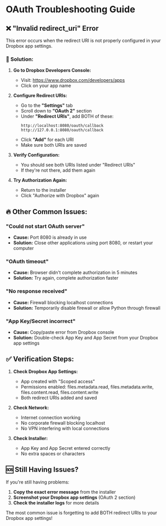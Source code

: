 # OAuth Troubleshooting Guide

## ❌ "Invalid redirect_uri" Error

This error occurs when the redirect URI is not properly configured in your Dropbox app settings.

### 🔧 Solution:

1. **Go to Dropbox Developers Console:**
   - Visit: https://www.dropbox.com/developers/apps
   - Click on your app name

2. **Configure Redirect URIs:**
   - Go to the **"Settings"** tab
   - Scroll down to **"OAuth 2"** section
   - Under **"Redirect URIs"**, add BOTH of these:
     ```
     http://localhost:8080/oauth/callback
     http://127.0.0.1:8080/oauth/callback
     ```
   - Click **"Add"** for each URI
   - Make sure both URIs are saved

3. **Verify Configuration:**
   - You should see both URIs listed under "Redirect URIs"
   - If they're not there, add them again

4. **Try Authorization Again:**
   - Return to the installer
   - Click "Authorize with Dropbox" again

## 🔥 Other Common Issues:

### "Could not start OAuth server"
- **Cause:** Port 8080 is already in use
- **Solution:** Close other applications using port 8080, or restart your computer

### "OAuth timeout"
- **Cause:** Browser didn't complete authorization in 5 minutes
- **Solution:** Try again, complete authorization faster

### "No response received"
- **Cause:** Firewall blocking localhost connections
- **Solution:** Temporarily disable firewall or allow Python through firewall

### "App Key/Secret incorrect"
- **Cause:** Copy/paste error from Dropbox console
- **Solution:** Double-check App Key and App Secret from your Dropbox app settings

## ✅ Verification Steps:

1. **Check Dropbox App Settings:**
   - App created with "Scoped access"
   - Permissions enabled: files.metadata.read, files.metadata.write, files.content.read, files.content.write
   - Both redirect URIs added and saved

2. **Check Network:**
   - Internet connection working
   - No corporate firewall blocking localhost
   - No VPN interfering with local connections

3. **Check Installer:**
   - App Key and App Secret entered correctly
   - No extra spaces or characters

## 🆘 Still Having Issues?

If you're still having problems:

1. **Copy the exact error message** from the installer
2. **Screenshot your Dropbox app settings** (OAuth 2 section)
3. **Check the installer logs** for more details

The most common issue is forgetting to add BOTH redirect URIs to your Dropbox app settings!